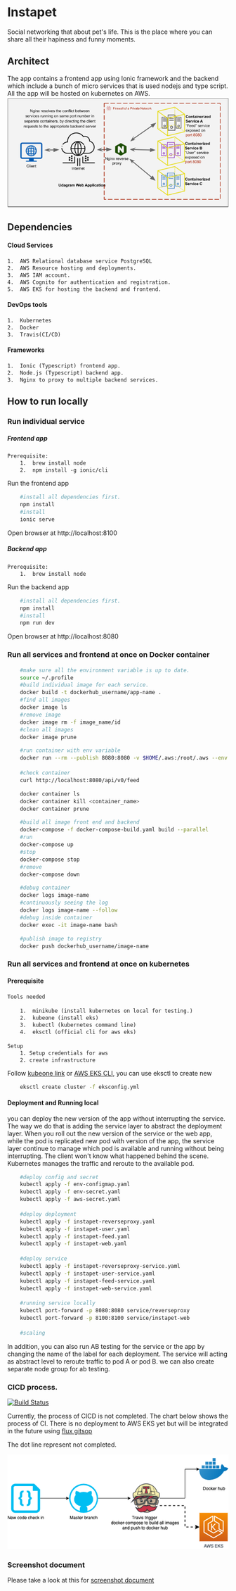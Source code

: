 # Instapet

Social networking that about pet's life. This is the place where you can share all their hapiness and funny moments. 

## Architect

The app contains a frontend app using Ionic framework and the backend which include a bunch of micro services that is used nodejs and type script. All the app will be hosted on kubernetes on AWS. 
![architect](./resources/nginx.png)
## Dependencies

#### Cloud Services
    1.  AWS Relational database service PostgreSQL
    2.  AWS Resource hosting and deployments.
    3.  AWS IAM account.
    4.  AWS Cognito for authentication and registration.
    5.  AWS EKS for hosting the backend and frontend.

#### DevOps tools

    1.  Kubernetes
    2.  Docker
    3.  Travis(CI/CD)

#### Frameworks
    1.  Ionic (Typescript) frontend app.
    2.  Node.js (Typescript) backend app.
    3.  Nginx to proxy to multiple backend services.


## How to run locally

### Run individual service

##### Frontend app
    Prerequisite:
        1.  brew install node
        2.  npm install -g ionic/cli

Run the frontend app
```bash
    #install all dependencies first.
    npm install
    #install 
    ionic serve
```
Open browser at http://localhost:8100

##### Backend app
    Prerequisite:
        1.  brew install node

Run the backend app
```bash
    #install all dependencies first.
    npm install
    #install 
    npm run dev
```
Open browser at http://localhost:8080

### Run all services and frontend at once on Docker container
```bash
    #make sure all the environment variable is up to date.
    source ~/.profile
    #build individual image for each service.
    docker build -t dockerhub_username/app-name .
    #find all images
    docker image ls
    #remove image
    docker image rm -f image_name/id
    #clean all images
    docker image prune
```
```bash
    #run container with env variable
    docker run --rm --publish 8080:8080 -v $HOME/.aws:/root/.aws --env POSTGRESS_HOST=$POSTGRESS_HOST --env POSTGRESS_USERNAME=$POSTGRESS_USERNAME --env POSTGRESS_PASSWORD=$POSTGRESS_PASSWORD --env POSTGRESS_DATABASE=$POSTGRESS_DATABASE --env AWS_REGION=$AWS_REGION --env AWS_PROFILE=$AWS_PROFILE --env AWS_BUCKET=$AWS_BUCKET --env JWT_SECRET=$JWT_SECRET --name feed dockerhub_username/instapet-feed

    #check container
    curl http://localhost:8080/api/v0/feed
```
```bash
    docker container ls
    docker container kill <container_name>
    docker container prune
```

```bash
    #build all image front end and backend
    docker-compose -f docker-compose-build.yaml build --parallel
    #run
    docker-compose up
    #stop
    docker-compose stop
    #remove
    docker-compose down
```

```bash
    #debug container
    docker logs image-name
    #continuously seeing the log
    docker logs image-name --follow
    #debug inside container
    docker exec -it image-name bash
```

```bash
    #publish image to registry
    docker push dockerhub_username/image-name
```
### Run all services and frontend at once on kubernetes

#### Prerequisite
    Tools needed

        1.  minikube (install kubernetes on local for testing.)
        2.  kubeone (install eks)
        3.  kubectl (kubernetes command line)
        4.  eksctl (official cli for aws eks)

    Setup
        1. Setup credentials for aws
        2. create infrastructure

 Follow [kubeone link](https://github.com/kubermatic/kubeone/blob/master/docs/quickstart-aws.md) or [AWS EKS CLI](https://github.com/weaveworks/eksctl), you can use eksctl to create new 

```bash
    eksctl create cluster -f eksconfig.yml
```

#### Deployment and Running local 
you can deploy the new version of the app without interrupting the service. The way we do that is adding the service layer to abstract the deployment layer. When you roll out the new version of the service or the web app, while the pod is replicated new pod with version of the app, the service layer continue to manage which pod is available and running without being interrupting. The client won't know what happened behind the scene. Kubernetes manages the traffic and reroute to the available pod.

```bash
    #deploy config and secret
    kubectl apply -f env-configmap.yaml
    kubectl apply -f env-secret.yaml
    kubectl apply -f aws-secret.yaml
    
    #deploy deployment
    kubectl apply -f instapet-reverseproxy.yaml
    kubectl apply -f instapet-user.yaml
    kubectl apply -f instapet-feed.yaml
    kubectl apply -f instapet-web.yaml
    
    #deploy service
    kubectl apply -f instapet-reverseproxy-service.yaml
    kubectl apply -f instapet-user-service.yaml
    kubectl apply -f instapet-feed-service.yaml
    kubectl apply -f instapet-web-service.yaml

    #running service locally 
    kubectl port-forward -p 8080:8080 service/reverseproxy
    kubectl port-forward -p 8100:8100 service/instapet-web

    #scaling

```

In addition, you can also run AB testing for the service or the app by changing the name of the label for each deployment. 
The service will acting as abstract level to reroute traffic to pod A or pod B. we can also create separate node group for ab testing.

### CICD process.

[![Build Status](https://travis-ci.org/nguyenjk/Instapet.svg?branch=master)](https://travis-ci.org/nguyenjk/Instapet)


Currently, the process of CICD is not completed. The chart below shows the process of CI. There is no deployment to AWS EKS yet but will be integrated in the future using [flux gitsop](https://eksctl.io/usage/experimental/gitops-flux/)

The dot line represent not completed.

![cicd chart](/resources/cicd.png)



### Screenshot document

Please take a look at this for 
[screenshot document ](/resources/submit)